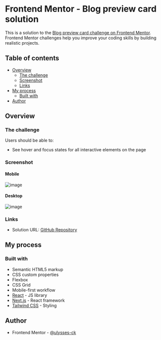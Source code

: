 # Frontend Mentor - Blog preview card solution

This is a solution to the [Blog preview card challenge on Frontend Mentor](https://www.frontendmentor.io/challenges/blog-preview-card-ckPaj01IcS). Frontend Mentor challenges help you improve your coding skills by building realistic projects. 

## Table of contents

- [Overview](#overview)
  - [The challenge](#the-challenge)
  - [Screenshot](#screenshot)
  - [Links](#links)
- [My process](#my-process)
  - [Built with](#built-with)
- [Author](#author)

## Overview

### The challenge

Users should be able to:

- See hover and focus states for all interactive elements on the page

### Screenshot
#### Mobile
![image](https://github.com/ulysses-ck/blog-preview-card/assets/50756389/e4831cd5-9dba-4690-a1f9-13190647cfae)

#### Desktop
![image](https://github.com/ulysses-ck/blog-preview-card/assets/50756389/c0de97bf-d4f5-4c3d-80ea-04280ea81193)



### Links

- Solution URL: [GitHub Repository](https://github.com/ulysses-ck/blog-preview-card)

## My process

### Built with

- Semantic HTML5 markup
- CSS custom properties
- Flexbox
- CSS Grid
- Mobile-first workflow
- [React](https://reactjs.org/) - JS library
- [Next.js](https://nextjs.org/) - React framework
- [Tailwind CSS](https://tailwindcss.com/) - Styling

## Author

- Frontend Mentor - [@ulysses-ck](https://www.frontendmentor.io/profile/ulysses-ck)

